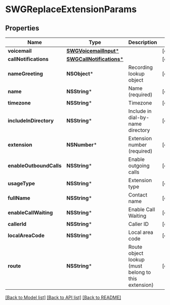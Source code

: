 # SWGReplaceExtensionParams

## Properties
Name | Type | Description | Notes
------------ | ------------- | ------------- | -------------
**voicemail** | [**SWGVoicemailInput***](SWGVoicemailInput.md) |  | [optional] 
**callNotifications** | [**SWGCallNotifications***](SWGCallNotifications.md) |  | [optional] 
**nameGreeting** | **NSObject*** | Recording lookup object | [optional] 
**name** | **NSString*** | Name (required) | [optional] 
**timezone** | **NSString*** | Timezone | [optional] 
**includeInDirectory** | **NSString*** | Include in dial-by-name directory | [optional] 
**extension** | **NSNumber*** | Extension number (required) | [optional] 
**enableOutboundCalls** | **NSString*** | Enable outgoing calls | [optional] 
**usageType** | **NSString*** | Extension type | [optional] 
**fullName** | **NSString*** | Contact name | [optional] 
**enableCallWaiting** | **NSString*** | Enable Call Waiting | [optional] 
**callerId** | **NSString*** | Caller ID | [optional] 
**localAreaCode** | **NSString*** | Local area code | [optional] 
**route** | **NSString*** | Route object lookup (must belong to this extension) | [optional] 

[[Back to Model list]](../README.md#documentation-for-models) [[Back to API list]](../README.md#documentation-for-api-endpoints) [[Back to README]](../README.md)


